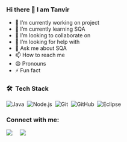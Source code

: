 ### Hi there 👋 I am Tanvir

- 🔭 I’m currently working on project
- 🌱 I’m currently learning SQA
- 👯 I’m looking to collaborate on
- 🤔 I’m looking for help with
- 💬 Ask me about SQA
- 📫 How to reach me
- 😄 Pronouns
- ⚡ Fun fact
  
### 🛠 &nbsp;Tech Stack

![Java](https://img.shields.io/badge/-Java-05122A?style=flat&logo=Java&logoColor=FFA518)&nbsp;
![Node.js](https://img.shields.io/badge/-Node.js-05122A?style=flat&logo=node.js)&nbsp;
![Git](https://img.shields.io/badge/-Git-05122A?style=flat&logo=git)&nbsp;
![GitHub](https://img.shields.io/badge/-GitHub-05122A?style=flat&logo=github)&nbsp;
![Eclipse](https://img.shields.io/badge/-Eclipse-05122A?style=flat&logo=eclipse-ide&logoColor=2C2255)

<h3 align="left">Connect with me:</h3>
<p align="left">
<a href="mailto:tanvirseraj68@gmail.com"><img src="https://img.shields.io/badge/Gmail-lightgrey?style=flat&logo=gmail"/></a>&nbsp;&nbsp;&nbsp;&nbsp;
          <a href="https://www.linkedin.com/in/tanvir-seraj/"><img src="https://img.shields.io/badge/Linkedin-0077b5?style=flat&logo=linkedin"/></a>&nbsp;&nbsp;&nbsp;&nbsp;
</p>





